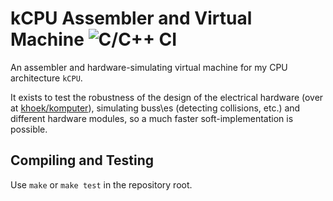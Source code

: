 # kCPU Assembler and Virtual Machine ![C/C++ CI](https://github.com/khoek/kcpu-vm/workflows/C/C++%20CI/badge.svg)

An assembler and hardware-simulating virtual machine for my CPU architecture `kCPU`.

It exists to test the robustness of the design of the electrical hardware (over at [khoek/komputer](https://github.com/khoek/komputer)), simulating buss\es (detecting collisions, etc.) and different hardware modules, so a much faster soft-implementation is possible.

## Compiling and Testing

Use `make` or `make test` in the repository root.
